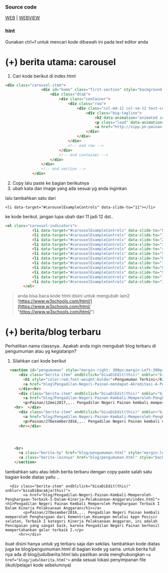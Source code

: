 ### Source code
[WEB](https://github.com/nscdlg/pn-painan "website") |
[WEBVIEW](https://github.com/nscdlg/webview-pnpainan "webview")

### hint
Gunakan ctrl+f untuk mencari kode dibawah ini pada text editor anda

# (+) berita utama: carousel
1. Cari kode berikut di index.html

```html
<div class="carousel-item">
                <div id="home" class="first-section" style="background-image:url('images/etilang.png');">
                    <div class="dtab">
                        <div class="container">
                            <div class="row">
                                <div class="col-md-12 col-sm-12 text-center">
                                    <div class="big-tagline">
                                        <h2 data-animation="animated zoomInRight"> <strong>E-tilang</strong></h2>
                                        <p class="lead" data-animation="animated fadeInLeft">Dapatkan informasi tentang denda tilang melalui SIPP (Sistem informasi Penelusuran perkara)</p>
                                        <a href="http://sipp.pn-painan.info/list_perkara/type/Mm1xOTNHMG1ZV0F0MHg1czdCWHFZM0RUN1NhK0cxN3hPSXZKeE9UcFNDNTNwaHcySno5ZFQrZForOUZhV1ljMzJIYlViYmd1M3dJc0FZb3kzUGo2WGc9PQ==" class="hover-btn-new"><span>Lihat disini</span></a> &nbsp;&nbsp;&nbsp;&nbsp;&nbsp;&nbsp;
                                    </div>
                                </div>
                            </div>
                            <!-- end row -->
                        </div>
                        <!-- end container -->
                    </div>
                </div>
                <!-- end section -->
            </div>
```

2. Copy lalu paste ke bagian berikutnya
3. ubah kata dan image yang ada sesuai yg anda inginkan

lalu tambahkan satu dari

    <li data-target="#carouselExampleControls" data-slide-to="11"></li> 

ke kode berikut. jangan lupa ubah dari 11 jadi 12 dst..

```html
<ol class="carousel-indicators">
            <li data-target="#carouselExampleControls" data-slide-to="0" class="active"></li>
            <li data-target="#carouselExampleControls" data-slide-to="1"></li>
            <li data-target="#carouselExampleControls" data-slide-to="2"></li>
            <li data-target="#carouselExampleControls" data-slide-to="3"></li>
            <li data-target="#carouselExampleControls" data-slide-to="4"></li>
            <li data-target="#carouselExampleControls" data-slide-to="5"></li>
            <li data-target="#carouselExampleControls" data-slide-to="6"></li>
            <li data-target="#carouselExampleControls" data-slide-to="7"></li>
            <li data-target="#carouselExampleControls" data-slide-to="8"></li>
            <li data-target="#carouselExampleControls" data-slide-to="9"></li>
            <li data-target="#carouselExampleControls" data-slide-to="10"></li>
            <li data-target="#carouselExampleControls" data-slide-to="11"></li>
        </ol>
```

> anda bisa baca kode html disini untuk mengubah lain2 [https://www.w3schools.com/html/](https://www.w3schools.com/html/ "https://www.w3schools.com/html/")

# (+) berita/blog terbaru
Perhatikan nama classnya..
Apakah anda ingin mengubah blog terbaru di pengumuman atau yg kegiatanpn?

1. Silahkan cari kode berikut
```html
  <section id="pengumuman" style="margin-right: 300px;margin-Left:300px;margin-top:100px;margin-bottom:100px">
      <div class="berita-item" ondblclick="bisaDiEdit(this)" onblur="bisaDiBacaAja(this)">
        <h1 style="color:red;font-weight:bolder">Pengumuman Terkini</h1><hr>
        <a href="blog\Pengadilan-Negeri-Painan-mendapat-Akreditasi-A-Penjaminan-Mutu-badan-peradilan-umum/index.html"><h1>Pengadilan Negeri Painan mendapat Akreditasi A Penjaminan Mutu badan peradilan umum</h1></a>
      </div><hr>
      <div class="berita-item" ondblclick="bisaDiEdit(this)" onblur="bisaDiBacaAja(this)">
        <a href="blog/Pengadilan-Negeri-Painan-Kembali-Memperoleh-Penghargaan-Terbaik-I-Dalam-Kinerja-Pelaksanaan-Anggaran-untuk-Tahun-2017/index.html"><h1>Pengadilan Negeri Painan Kembali Memperoleh Penghargaan Terbaik I Dalam Kinerja Pelaksanaan Anggaran untuk Tahun 2017</h1></a>
        <p>Painan/12mei2017,,.. Pengadilan Negeri Painan kembali memperoleh Penghargaan dari Kementrian Keuangan melalui kppn Pesisir selatan, Terbaik I kategori Kinerja Pelaksanaan Anggaran, ini adalah Pencapaian yang sangat baik, karena Pengadilan Negeri Painan berhasil mempertahankan gelar terbaik I.</p>
    <hr>  </div>
      <div class="berita-item" ondblclick="bisaDiEdit(this)" onblur="bisaDiBacaAja(this)">
        <a href="blog/Pengadilan-Negeri-Painan-Kembali-Memperoleh-Penghargaan-Terbaik-I-Dalam-Kinerja-Pelaksanaan-Anggaran/index.html"><h1>Pengadilan Negeri Painan Kembali Memperoleh Penghargaan Terbaik I Dalam Kinerja Pelaksanaan Anggaran</h1></a>
        <p>Painan/27Desember2016,,.. Pengadilan Negeri Painan kembali memperoleh Penghargaan dari Kementrian Keuangan melalui kppn Pesisir selatan, Terbaik I kategori Kinerja Pelaksanaan Anggaran, ini adalah Pencapaian yang sangat baik, karena Pengadilan Negeri Painan berhasil mempertahankan gelar terbaik I.</p>
      <hr></div>




    <br>
      <a class="berita-hp" href="blog/pengumuman.html" style="margin-left:-270px;background:red;color:#fff;padding:20px;">Pengumuman lainnya..</a>
      <a class="berita-lainnya" href="blog/pengumuman.html" style="background:red;color:#fff;padding:20px;">Pengumuman Lainnya..</a>
    </section>
```

tambahkan satu atau lebih berita terbaru dengan copy paste salah satu bagian kode diatas yaitu ..


      <div class="berita-item" ondblclick="bisaDiEdit(this)" onblur="bisaDiBacaAja(this)">
            <a href="blog/Pengadilan-Negeri-Painan-Kembali-Memperoleh-Penghargaan-Terbaik-I-Dalam-Kinerja-Pelaksanaan-Anggaran/index.html"><h1>Pengadilan Negeri Painan Kembali Memperoleh Penghargaan Terbaik I Dalam Kinerja Pelaksanaan Anggaran</h1></a>
            <p>Painan/27Desember2016,,.. Pengadilan Negeri Painan kembali memperoleh Penghargaan dari Kementrian Keuangan melalui kppn Pesisir selatan, Terbaik I kategori Kinerja Pelaksanaan Anggaran, ini adalah Pencapaian yang sangat baik, karena Pengadilan Negeri Painan berhasil mempertahankan gelar terbaik I.</p>
          <hr></div>

buat disini hanya untuk yg terbaru saja dan sekilas. tambahkan kode diatas juga ke blog/pengumuman.html di bagian kode yg sama. untuk berita full nya ada di blog/judulberita.html lalu pastikan anda menghubungkan `<a href="blog/judulberita.html">` anda sesuai lokasi penyimpanan file (ikuti/pelajari kode sebelumnya)
